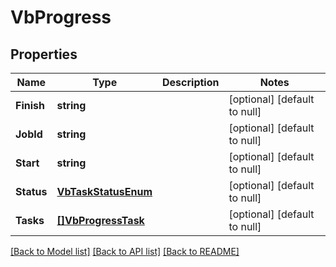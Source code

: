 # VbProgress

## Properties
Name | Type | Description | Notes
------------ | ------------- | ------------- | -------------
**Finish** | **string** |  | [optional] [default to null]
**JobId** | **string** |  | [optional] [default to null]
**Start** | **string** |  | [optional] [default to null]
**Status** | [**VbTaskStatusEnum**](VbTaskStatusEnum.md) |  | [optional] [default to null]
**Tasks** | [**[]VbProgressTask**](VbProgressTask.md) |  | [optional] [default to null]

[[Back to Model list]](../README.md#documentation-for-models) [[Back to API list]](../README.md#documentation-for-api-endpoints) [[Back to README]](../README.md)


